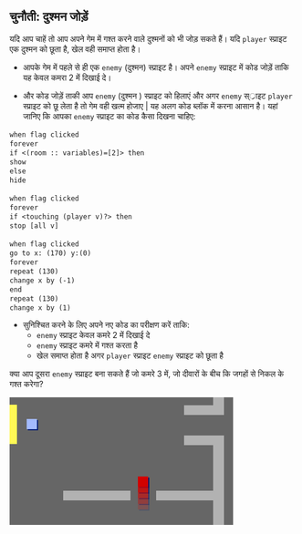 ## चुनौती: दुश्मन जोड़ें

यदि आप चाहें तो आप अपने गेम में गश्त करने वाले दुश्मनों को भी जोड़ सकते हैं। यदि `player` स्प्राइट एक दुश्मन को छूता है, खेल वही समाप्त होता है।

+ आपके गेम में पहले से ही एक `enemy` (दुश्मन) स्प्राइट है। अपने `enemy` स्प्राइट में कोड जोड़ें ताकि यह केवल कमरा 2 में दिखाई दे।

+ और कोड जोड़ें ताकी आप `enemy` (दुश्मन ) स्प्राइट को हिलाएं और अगर `enemy` स््राइट `player` स्प्राइट को छू लेता है तो गेम वही खत्म होजाए | यह अलग कोड ब्लॉक में करना आसान है। यहां जानिए कि आपका `enemy` स्प्राइट का कोड कैसा दिखना चाहिए:

```blocks3
when flag clicked
forever
if <(room :: variables)=[2]> then
show
else
hide

when flag clicked
forever
if <touching (player v)?> then
stop [all v]

when flag clicked
go to x: (170) y:(0)
forever
repeat (130)
change x by (-1)
end
repeat (130)
change x by (1)
```

+ सुनिश्चित करने के लिए अपने नए कोड का परीक्षण करें ताकि: 
    + `enemy` स्प्राइट केवल कमरे 2 में दिखाई दे
    + `enemy` स्प्राइट कमरे में गश्त करता है
    + खेल समाप्त होता है अगर `player` स्प्राइट `enemy` स्प्राइट को छूता है

क्या आप दूसरा `enemy` स्प्राइट बना सकते हैं जो कमरे 3 में, जो दीवारों के बीच कि जगहों से निकल के गश्त करेगा?

![screenshot](images/world-enemy2.png)